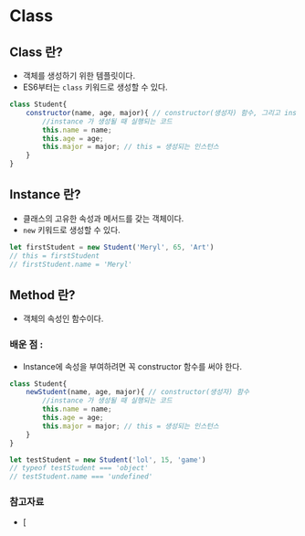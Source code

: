 # Class

## Class 란?
- 객체를 생성하기 위한 템플릿이다. 
- ES6부터는 `class` 키워드로 생성할 수 있다.
```js
class Student{
	constructor(name, age, major){ // constructor(생성자) 함수, 그리고 instance 의 properties(attributes)
		//instance 가 생성될 때 실행되는 코드 
		this.name = name;
		this.age = age;
		this.major = major; // this = 생성되는 인스턴스
	}
}
```

## Instance 란?
- 클래스의 고유한 속성과 메서드를 갖는 객체이다. 
- `new` 키워드로 생성할 수 있다.
```js
let firstStudent = new Student('Meryl', 65, 'Art')
// this = firstStudent
// firstStudent.name = 'Meryl'
```

## Method 란?
- 객체의 속성인 함수이다.



### 배운 점 :
- Instance에 속성을 부여하려면 꼭 constructor 함수를 써야 한다. 
```js
class Student{
	newStudent(name, age, major){ // constructor(생성자) 함수
		//instance 가 생성될 때 실행되는 코드 
		this.name = name;
		this.age = age;
		this.major = major; // this = 생성되는 인스턴스
	}
}

let testStudent = new Student('lol', 15, 'game')
// typeof testStudent === 'object'
// testStudent.name === 'undefined'
```


### 참고자료
- [